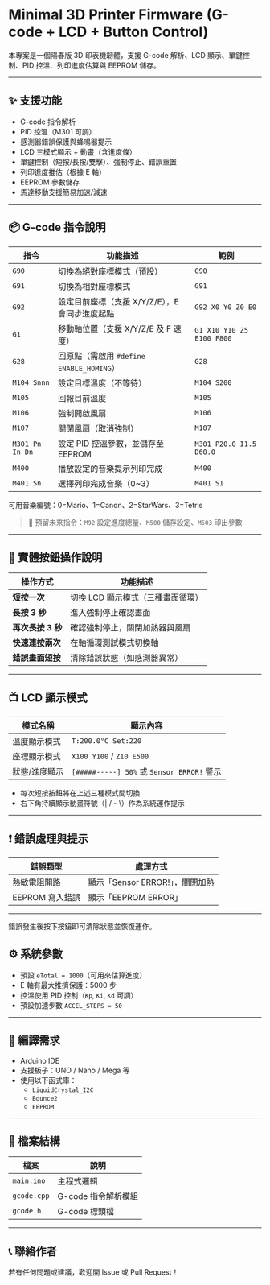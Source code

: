 
# Minimal 3D Printer Firmware (G-code + LCD + Button Control)

本專案是一個陽春版 3D 印表機韌體，支援 G-code 解析、LCD 顯示、單鍵控制、PID 控溫、列印進度估算與 EEPROM 儲存。

---

## ✨ 支援功能

- G-code 指令解析
- PID 控溫（M301 可調）
- 感測器錯誤保護與蜂鳴器提示
- LCD 三模式顯示 + 動畫（含進度條）
- 單鍵控制（短按/長按/雙擊）、強制停止、錯誤重置
- 列印進度推估（根據 E 軸）
- EEPROM 參數儲存
- 馬達移動支援簡易加速/減速

---

## 📦 G-code 指令說明

| 指令        | 功能描述                                         | 範例                         |
|-------------|--------------------------------------------------|------------------------------|
| `G90`       | 切換為絕對座標模式（預設）                       | `G90`                        |
| `G91`       | 切換為相對座標模式                               | `G91`                        |
| `G92`       | 設定目前座標（支援 X/Y/Z/E），E 會同步進度起點   | `G92 X0 Y0 Z0 E0`            |
| `G1`        | 移動軸位置（支援 X/Y/Z/E 及 F 速度）              | `G1 X10 Y10 Z5 E100 F800`    |
| `G28`       | 回原點（需啟用 `#define ENABLE_HOMING`）          | `G28`                        |
| `M104 Snnn` | 設定目標溫度（不等待）                            | `M104 S200`                  |
| `M105`      | 回報目前溫度                                     | `M105`                       |
| `M106`      | 強制開啟風扇                                     | `M106`                       |
| `M107`      | 關閉風扇（取消強制）                             | `M107`                       |
| `M301 Pn In Dn` | 設定 PID 控溫參數，並儲存至 EEPROM          | `M301 P20.0 I1.5 D60.0`      |
| `M400`      | 播放設定的音樂提示列印完成                      | `M400`                       |
| `M401 Sn`   | 選擇列印完成音樂（0~3）                         | `M401 S1`                    |

可用音樂編號：0=Mario、1=Canon、2=StarWars、3=Tetris

> 📌 預留未來指令：`M92` 設定進度總量、`M500` 儲存設定、`M503` 印出參數

---

## 🔘 實體按鈕操作說明

| 操作方式           | 功能描述                                 |
|--------------------|------------------------------------------|
| **短按一次**       | 切換 LCD 顯示模式（三種畫面循環）       |
| **長按 3 秒**      | 進入強制停止確認畫面                     |
| **再次長按 3 秒**  | 確認強制停止，關閉加熱器與風扇           |
| **快速連按兩次**   | 在軸循環測試模式切換軸                   |
| **錯誤畫面短按**   | 清除錯誤狀態（如感測器異常）             |

---

## 📺 LCD 顯示模式

| 模式名稱       | 顯示內容                                    |
|----------------|---------------------------------------------|
| 溫度顯示模式   | `T:200.0°C Set:220`                         |
| 座標顯示模式   | `X100 Y100` / `Z10 E500`                    |
| 狀態/進度顯示  | `[#####-----] 50%` 或 `Sensor ERROR!` 警示  |

- 每次短按按鈕將在上述三種模式間切換
- 右下角持續顯示動畫符號（| / - \）作為系統運作提示

---
## ❗ 錯誤處理與提示

| 錯誤類型           | 處理方式                                    |
|--------------------|---------------------------------------------|
| 熱敏電阻開路       | 顯示「Sensor ERROR!」，關閉加熱             |
| EEPROM 寫入錯誤    | 顯示「EEPROM ERROR」                        |

---

錯誤發生後按下按鈕即可清除狀態並恢復運作。

## ⚙️ 系統參數

- 預設 `eTotal = 1000`（可用來估算進度）
- E 軸有最大推擠保護：5000 步
- 控溫使用 PID 控制（`Kp`, `Ki`, `Kd` 可調）
- 預設加速步數 `ACCEL_STEPS = 50`

---

## 🔧 編譯需求

- Arduino IDE
- 支援板子：UNO / Nano / Mega 等
- 使用以下函式庫：
  - `LiquidCrystal_I2C`
  - `Bounce2`
  - `EEPROM`

---

## 📁 檔案結構

| 檔案         | 說明                      |
|--------------|---------------------------|
| `main.ino`   | 主程式邏輯                |
| `gcode.cpp`  | G-code 指令解析模組       |
| `gcode.h`    | G-code 標頭檔              |

---

## 📞 聯絡作者

若有任何問題或建議，歡迎開 Issue 或 Pull Request！
